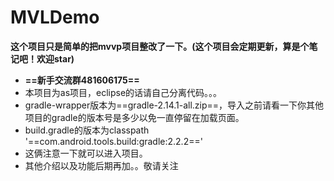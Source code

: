 # MVLDemo
**这个项目只是简单的把mvvp项目整改了一下。(这个项目会定期更新，算是个笔记吧！欢迎star)**
- **==新手交流群481606175==**
- 本项目为as项目，eclipse的话请自己分离代码。。。
- gradle-wrapper版本为==gradle-2.14.1-all.zip==，导入之前请看一下你其他项目的gradle的版本号是多少以免一直停留在加载页面。
- build.gradle的版本为classpath '==com.android.tools.build:gradle:2.2.2=='
- 这俩注意一下就可以进入项目。
- 其他介绍以及功能后期再加。。敬请关注
  
